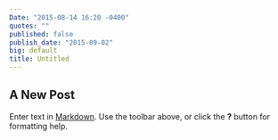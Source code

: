 ```yaml
---
Date: "2015-08-14 16:20 -0400"
quotes: ""
published: false
publish_date: "2015-09-02"
big: default
title: Untitled
---
```



## A New Post

Enter text in [Markdown](http://daringfireball.net/projects/markdown/). Use the toolbar above, or click the **?** button for formatting help.
